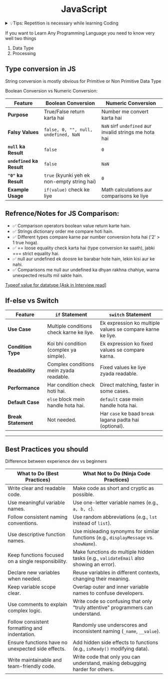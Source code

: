<h1 align="center">JavaScript </h1>

<details>
<summary>💡Tips: Repetition is necessary while learning Coding</summary>
  <ul>Instead of going in-depth in various topics, you should practice it more often!</ul>
</details>

If you want to Learn Any Programming Language you need to know very well two things

1. Data Type
2. Processing

## Type conversion in JS

String conversion is mostly obvious for Primitive or Non Primitive Data Type

Boolean Conversion vs Numeric Conversion:
<table><thead><tr><th><strong>Feature</strong></th><th><strong>Boolean Conversion</strong></th><th><strong>Numeric Conversion</strong></th></tr></thead><tbody><tr><td><strong>Purpose</strong></td><td>True/False return karta hai</td><td>Number me convert karta hai</td></tr><tr><td><strong>Falsy Values</strong></td><td><code>false, 0, "", null, undefined, NaN</code></td><td><code>NaN</code> sirf <code>undefined</code> aur invalid strings me hota hai</td></tr><tr><td><strong><code>null</code> ka Result</strong></td><td><code>false</code></td><td><code>0</code></td></tr><tr><td><strong><code>undefined</code> ka Result</strong></td><td><code>false</code></td><td><code>NaN</code></td></tr><tr><td><strong><code>"0"</code> ka Result</strong></td><td><code>true</code> (kyunki yeh ek non-empty string hai)</td><td><code>0</code></td></tr><tr><td><strong>Example Usage</strong></td><td><code>if(value)</code> check ke liye</td><td>Math calculations aur comparisons ke liye</td></tr></tbody></table>

## Refrence/Notes for JS Comparison:

- ✅ Comparison operators boolean value return karte hain.
- ✅ Strings dictionary order me compare hoti hain.
- ✅ Different types compare karne par number conversion hota hai ('2' > 1 true hoga).
- ✅ == loose equality check karta hai (type conversion ke saath), jabki === strict equality hai.
- ✅ null aur undefined ek doosre ke barabar hote hain, lekin kisi aur ke nahi.
- ✅ Comparisons me null aur undefined ka dhyan rakhna chahiye, warna unexpected results mil sakte hain.

[Typeof value for datatype [Ask in Interview read]](https://developer.mozilla.org/en-US/docs/Web/JavaScript/Reference/Operators/typeof)


## If-else vs Switch

<table><thead><tr><th>Feature</th><th><code>if</code> Statement</th><th><code>switch</code> Statement</th></tr></thead><tbody><tr><td><strong>Use Case</strong></td><td>Multiple conditions check karne ke liye.</td><td>Ek expression ko multiple values se compare karne ke liye.</td></tr><tr><td><strong>Condition Type</strong></td><td>Koi bhi condition (complex ya simple).</td><td>Ek expression ko fixed values se compare karna.</td></tr><tr><td><strong>Readability</strong></td><td>Complex conditions mein zyada readable.</td><td>Fixed values ke liye zyada readable.</td></tr><tr><td><strong>Performance</strong></td><td>Har condition check hoti hai.</td><td>Direct matching, faster in some cases.</td></tr><tr><td><strong>Default Case</strong></td><td><code>else</code> block mein handle hota hai.</td><td><code>default</code> case mein handle hota hai.</td></tr><tr><td><strong>Break Statement</strong></td><td>Not needed.</td><td>Har <code>case</code> ke baad <code>break</code> lagana padta hai (optional).</td></tr></tbody></table>

---

## Best Practices you should 

Difference between experience dev vs beginners

<table><thead><tr><th><strong>What to Do (Best Practices)</strong></th><th><strong>What Not to Do (Ninja Code Practices)</strong></th></tr></thead><tbody><tr><td>Write clear and readable code.</td><td>Make code as short and cryptic as possible.</td></tr><tr><td>Use meaningful variable names.</td><td>Use one-letter variable names (e.g., <code>a, b, c</code>).</td></tr><tr><td>Follow consistent naming conventions.</td><td>Use random abbreviations (e.g., <code>lst</code> instead of <code>list</code>).</td></tr><tr><td>Use descriptive function names.</td><td>Use misleading synonyms for similar functions (e.g., <code>displayMessage</code> vs. <code>showName</code>).</td></tr><tr><td>Keep functions focused on a single responsibility.</td><td>Make functions do multiple hidden tasks (e.g., <code>validateEmail</code> also showing an error).</td></tr><tr><td>Declare new variables when needed.</td><td>Reuse variables in different contexts, changing their meaning.</td></tr><tr><td>Keep variable scope clear.</td><td>Overlap outer and inner variable names to confuse developers.</td></tr><tr><td>Use comments to explain complex logic.</td><td>Write code so confusing that only "truly attentive" programmers can understand.</td></tr><tr><td>Follow consistent formatting and indentation.</td><td>Randomly use underscores and inconsistent naming (<code>_name</code>, <code>__value</code>).</td></tr><tr><td>Ensure functions have no unexpected side effects.</td><td>Add hidden side effects to functions (e.g., <code>isReady()</code> modifying data).</td></tr><tr><td>Write maintainable and team-friendly code.</td><td>Write code that only you can understand, making debugging harder for others.</td></tr></tbody></table>